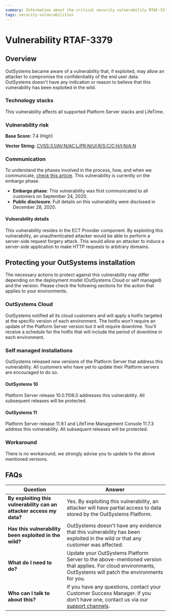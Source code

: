 ```yaml
---
summary: Information about the critical security vulnerability RTAF-3379
tags: security-vulnerabilities
---
```



# Vulnerability RTAF-3379

## Overview 

OutSystems became aware of a vulnerability that, if exploited, may allow an attacker to compromise the confidentiality of the end user data.
OutSystems doesn't have any indication or reason to believe that this vulnerability has been exploited in the wild.

### Technology stacks

This vulnerability affects all supported Platform Server stacks and LifeTime.

### Vulnerability risk

**Base Score:** 7.4 (High)

**Vector String:** [CVSS:3.1/AV:N/AC:L/PR:N/UI:R/S:C/C:H/I:N/A:N](https://www.first.org/cvss/calculator/3.1#CVSS:3.1/AV:N/AC:L/PR:N/UI:R/S:C/C:H/I:N/A:N)

### Communication

To understand the phases involved in the process, how, and when we communicate, [check this article](https://success.outsystems.com/Support/Security/Vulnerabilities). This vulnerability is currently on the embargo phase.

   * **Embargo phase**: This vulnerability was first communicated to all customers on September 24, 2020.
   * **Public disclosure**: Full details on this vulnerability were disclosed in December 28, 2020.

#### Vulnerability details

This vulnerability resides in the ECT Provider component. By exploiting this vulnerability, an unauthenticated attacker would be able to perform a server-side request forgery attack. This would allow an attacker to induce a server-side application to make HTTP requests to arbitrary domains.

## Protecting your OutSystems installation

The necessary actions to protect against this vulnerability may differ depending on the deployment model (OutSystems Cloud or self managed) and the version. Please check the following sections for the action that applies to your environments.

### OutSystems Cloud

OutSystems notified all its cloud customers and will apply a hotfix targeted at the specific version of each environment. The hotfix won't require an update of the Platform Server version but it will require downtime. You'll receive a schedule for the hotfix that will include the period of downtime in each environment.

### Self managed installations

OutSystems released new versions of the Platform Server that address this vulnerability. 
All customers who have yet to update their Platform servers are encouraged to do so. 

#### OutSystems 10

Platform Server release 10.0.1106.0 addresses this vulnerability.
All subsequent releases will be protected.

#### OutSystems 11

Platform Server release 11.9.1 and LifeTime Management Console 11.7.3 address this vulnerability. All subsequent releases will be protected.

### Workaround

There is no workaround, we strongly advise you to update to the above mentioned versions.

## FAQs

| Question         | Answer                                             |
|--------------------------------------------------------------------------|---------------------------------------------------------------------------------------------------------------------------------------------------------------------|
| **By exploiting this vulnerability can an attacker access my data?**         | Yes. By exploiting this vulnerability, an attacker will have partial access to data stored by the OutSystems Platform.
| **Has this vulnerability been exploited in the wild?**                   | OutSystems doesn't have any evidence that this vulnerability has been exploited in the wild or that any customer was affected.                          |
| **What do I need to do?**                                                | Update your OutSystems Platform Server to the above-mentioned version that applies. For cloud environments, OutSystems will patch the environments for you.            |
| **Who can I talk to about this?**                                        | If you have any questions, contact your Customer Success Manager. If you don’t have one, contact us via our [support channels](https://success.outsystems.com/Support/Enterprise_Customers/OutSystems_Support/01_Contact_OutSystems_technical_support#Contact_Channels). |
